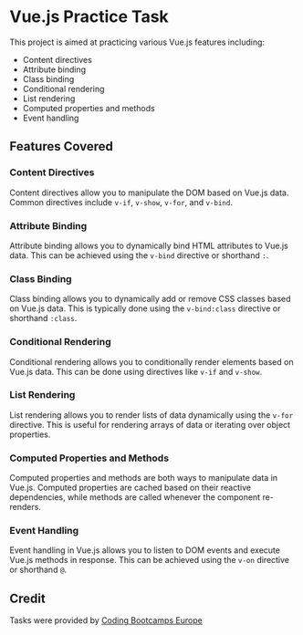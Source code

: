 # Vue.js Practice Task

This project is aimed at practicing various Vue.js features including:

- Content directives
- Attribute binding
- Class binding
- Conditional rendering
- List rendering
- Computed properties and methods
- Event handling

## Features Covered

### Content Directives

Content directives allow you to manipulate the DOM based on Vue.js data. Common directives include `v-if`, `v-show`, `v-for`, and `v-bind`.

### Attribute Binding

Attribute binding allows you to dynamically bind HTML attributes to Vue.js data. This can be achieved using the `v-bind` directive or shorthand `:`.

### Class Binding

Class binding allows you to dynamically add or remove CSS classes based on Vue.js data. This is typically done using the `v-bind:class` directive or shorthand `:class`.

### Conditional Rendering

Conditional rendering allows you to conditionally render elements based on Vue.js data. This can be done using directives like `v-if` and `v-show`.

### List Rendering

List rendering allows you to render lists of data dynamically using the `v-for` directive. This is useful for rendering arrays of data or iterating over object properties.

### Computed Properties and Methods

Computed properties and methods are both ways to manipulate data in Vue.js. Computed properties are cached based on their reactive dependencies, while methods are called whenever the component re-renders.

### Event Handling

Event handling in Vue.js allows you to listen to DOM events and execute Vue.js methods in response. This can be achieved using the `v-on` directive or shorthand `@`.

## Credit

Tasks were provided by [Coding Bootcamps Europe](https://github.com/coding-bootcamps-eu)
